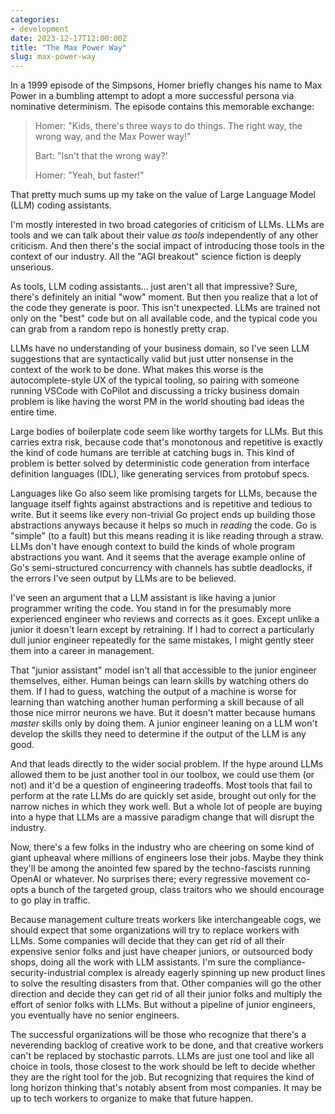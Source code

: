 ```yaml
---
categories:
- development
date: 2023-12-17T12:00:00Z
title: "The Max Power Way"
slug: max-power-way
---
```


In a 1999 episode of the Simpsons, Homer briefly changes his name to Max Power
in a bumbling attempt to adopt a more successful persona via nominative
determinism. The episode contains this memorable exchange:

> Homer: "Kids, there's three ways to do things. The right way, the wrong way,
> and the Max Power way!"
>
> Bart: "Isn't that the wrong way?'
>
> Homer: "Yeah, but faster!"

That pretty much sums up my take on the value of Large Language Model (LLM)
coding assistants.

I'm mostly interested in two broad categories of criticism of LLMs. LLMs are
tools and we can talk about their value _as tools_ independently of any other
criticism. And then there's the social impact of introducing those tools in the
context of our industry. All the "AGI breakout" science fiction is deeply
unserious.

As tools, LLM coding assistants... just aren't all that impressive? Sure,
there's definitely an initial "wow" moment. But then you realize that a lot of
the code they generate is poor. This isn't unexpected. LLMs are trained not only
on the "best" code but on all available code, and the typical code you can grab
from a random repo is honestly pretty crap.

LLMs have no understanding of your business domain, so I've seen LLM suggestions
that are syntactically valid but just utter nonsense in the context of the work
to be done. What makes this worse is the autocomplete-style UX of the typical
tooling, so pairing with someone running VSCode with CoPilot and discussing a
tricky business domain problem is like having the worst PM in the world shouting
bad ideas the entire time.

Large bodies of boilerplate code seem like worthy targets for LLMs. But this
carries extra risk, because code that's monotonous and repetitive is exactly the
kind of code humans are terrible at catching bugs in. This kind of problem is
better solved by deterministic code generation from interface definition
languages (IDL), like generating services from protobuf specs.

Languages like Go also seem like promising targets for LLMs, because the
language itself fights against abstractions and is repetitive and tedious to
write. But it seems like every non-trivial Go project ends up building those
abstractions anyways because it helps so much in _reading_ the code. Go is
"simple" (to a fault) but this means reading it is like reading through a
straw. LLMs don't have enough context to build the kinds of whole program
abstractions you want. And it seems that the average example online of Go's
semi-structured concurrency with channels has subtle deadlocks, if the errors
I've seen output by LLMs are to be believed.

I've seen an argument that a LLM assistant is like having a junior programmer
writing the code. You stand in for the presumably more experienced engineer who
reviews and corrects as it goes. Except unlike a junior it doesn't learn except
by retraining. If I had to correct a particularly dull junior engineer
repeatedly for the same mistakes, I might gently steer them into a career in
management.

That "junior assistant" model isn't all that accessible to the junior engineer
themselves, either. Human beings can learn skills by watching others do them. If
I had to guess, watching the output of a machine is worse for learning than
watching another human performing a skill because of all those nice mirror
neurons we have. But it doesn't matter because humans _master_ skills only by
doing them. A junior engineer leaning on a LLM won't develop the skills they
need to determine if the output of the LLM is any good.

And that leads directly to the wider social problem. If the hype around LLMs
allowed them to be just another tool in our toolbox, we could use them (or not)
and it'd be a question of engineering tradeoffs. Most tools that fail to perform
at the rate LLMs do are quickly set aside, brought out only for the narrow
niches in which they work well. But a whole lot of people are buying into a hype
that LLMs are a massive paradigm change that will disrupt the industry.

Now, there's a few folks in the industry who are cheering on some kind of giant
upheaval where millions of engineers lose their jobs. Maybe they think they'll
be among the anointed few spared by the techno-fascists running OpenAI or
whatever. No surprises there; every regressive movement co-opts a bunch of the
targeted group, class traitors who we should encourage to go play in traffic.

Because management culture treats workers like interchangeable cogs, we should
expect that some organizations will try to replace workers with LLMs. Some
companies will decide that they can get rid of all their expensive senior folks
and just have cheaper juniors, or outsourced body shops, doing all the work with
LLM assistants. I'm sure the compliance-security-industrial complex is already
eagerly spinning up new product lines to solve the resulting disasters from
that. Other companies will go the other direction and decide they can get rid of
all their junior folks and multiply the effort of senior folks with LLMs. But
without a pipeline of junior engineers, you eventually have no senior engineers.

The successful organizations will be those who recognize that there's a
neverending backlog of creative work to be done, and that creative workers can't
be replaced by stochastic parrots. LLMs are just one tool and like all choice in
tools, those closest to the work should be left to decide whether they are the
right tool for the job. But recognizing that requires the kind of long horizon
thinking that's notably absent from most companies. It may be up to tech workers
to organize to make that future happen.


<!--  LocalWords:  LLMs
 -->
